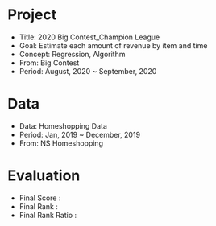 # Project
- Title: 2020 Big Contest_Champion League
- Goal: Estimate each amount of revenue by item and time
- Concept: Regression, Algorithm
- From: Big Contest
- Period: August, 2020 ~ September, 2020

# Data
- Data: Homeshopping Data
- Period: Jan, 2019 ~ December, 2019
- From: NS Homeshopping

# Evaluation
- Final Score : 
- Final Rank : 
- Final Rank Ratio : 
